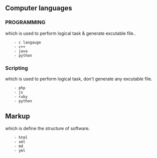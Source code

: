## Computer languages

### PROGRAMMING

which is used to perform logical task & generate excutable file..
```
    - c langauge
    - c++ 
    - java
    - python
```

### Scripting
which is used to perform logical task, don't generate any excutable file.
```
    - php
    - js
    - ruby
    - python
```

## Markup
which is define the structure of software.
```
    - html
    - xml
    - md
    - yml
```